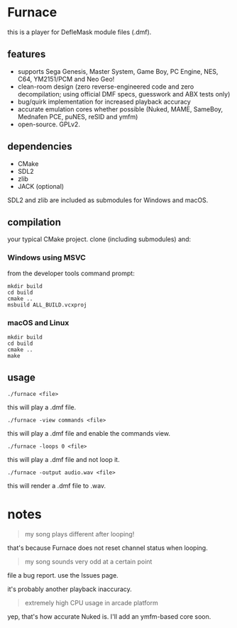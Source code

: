 # Furnace

this is a player for DefleMask module files (.dmf).

## features

- supports Sega Genesis, Master System, Game Boy, PC Engine, NES, C64, YM2151/PCM and Neo Geo!
- clean-room design (zero reverse-engineered code and zero decompilation; using official DMF specs, guesswork and ABX tests only)
- bug/quirk implementation for increased playback accuracy
- accurate emulation cores whether possible (Nuked, MAME, SameBoy, Mednafen PCE, puNES, reSID and ymfm)
- open-source. GPLv2.

## dependencies

- CMake
- SDL2
- zlib
- JACK (optional)

SDL2 and zlib are included as submodules for Windows and macOS.

## compilation

your typical CMake project. clone (including submodules) and:

### Windows using MSVC

from the developer tools command prompt:

```
mkdir build
cd build
cmake ..
msbuild ALL_BUILD.vcxproj
```

### macOS and Linux

```
mkdir build
cd build
cmake ..
make
```

## usage

```
./furnace <file>
```

this will play a .dmf file.

```
./furnace -view commands <file>
```

this will play a .dmf file and enable the commands view.

```
./furnace -loops 0 <file>
```

this will play a .dmf file and not loop it.

```
./furnace -output audio.wav <file>
```

this will render a .dmf file to .wav.

# notes

> my song plays different after looping!

that's because Furnace does not reset channel status when looping.

> my song sounds very odd at a certain point

file a bug report. use the Issues page.

it's probably another playback inaccuracy.

> extremely high CPU usage in arcade platform

yep, that's how accurate Nuked is. I'll add an ymfm-based core soon.
